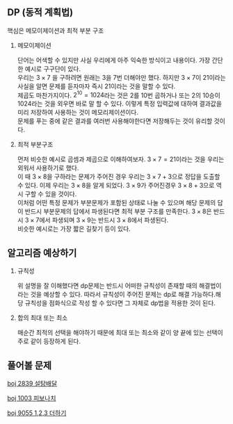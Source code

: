 ## DP (동적 계획법)

핵심은 메모이제이션과 최적 부분 구조

1. 메모이제이션

    단어는 어색할 수 있지만 사실 우리에게 아주 익숙한 방식이고 내용이다. 가장 간단한 예시로 구구단이 있다.  
    우리는 $3 \times 7$ 을 구하려면 원래는 $3$을 $7$번 더해야만 했다. 하지만 $3 \times 7$이 21이라는 사실을 알면 문제를 듣자마자 즉시 $21$이라는 것을 말할 수 있다.  
    제곱도 마찬가지이다. $2^{10} = 1024$라는 것은 $2$를 $10$번 곱하거나 또는 $2$의 $10$승이 $1024$라는 것을 외우면 바로 말 할 수 있다. 이렇게 특정 입력값에 대하여 결과값을 미리 저장하여 사용하는 것이 메모리제이션이다.  
    문제를 푸는 중에 같은 결과를 여러번 사용해야한다면 저장해두는 것이 유리할 것이다.

2. 최적 부분구조

    먼저 비슷한 예시로 곱셈과 제곱으로 이해하여보자. $3 \times 7 = 21$이라는 것을 우리는 외워서 사용하기로 했다.  
    이 때 $3 \times 8$을 구하라는 문제가 주어진 경우 우리는 $3 \times 7 + 3$으로 정답을 도출할 수 있다. 이제 우리는 $3\times8$을 알게 되었다. $3\times9$가 주어진경우 $3\times8 + 3$으로 역시 구할 수 있을 것이다.  
    이처럼 어떤 특정 문제가 부분문제가 포함된 상태로 나눌 수 있으며 해당 문제의 답이 반드시 부분문제의 답에서 파생된다면 최적 부분 구조를 만족한다. $3\times8$은 반드시 $3\times7$에서 파생되며 $3\times9$는 반드시 $3\times8$에서 파생된다.  
    비슷한 예시로는 가장 짧은 길찾기 등이 있다.

## 알고리즘 예상하기

1. 규칙성

    위 설명을 잘 이해했다면 dp문제는 반드시 어떠한 규칙성이 존재할 때의 해결법이라는 것을 예상할 수 있다. 따라서 규칙성이 주어진 문제는 dp로 해결 가능하다.해당 규칙성을 점화식으로 작성 할 수 있다면 그 자체로 dp법을 적용한 것이 된다.

2. 합의 최대 또는 최소

    매순간 최적의 선택을 해야하기 때문에 최대 또는 최소와 같이 양 끝에 있는 선택이 주로 같이 등장하게 된다.

## 풀어볼 문제

[boj 2839 설탕배달](https://www.acmicpc.net/problem/2839)

[boj 1003 피보나치](https://www.acmicpc.net/problem/1003)

[boj 9055 1,2,3 더하기](https://www.acmicpc.net/problem/9095)
